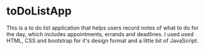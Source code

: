 # toDoListApp
This is a to do list application that helps users record notes of what to do for the day, which includes appointments, errands and deadlines. I used used HTML, CSS and bootstrap for it's design format and a little bit of JavaScript.
